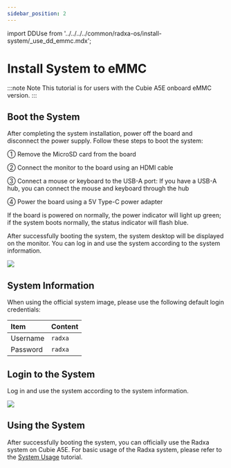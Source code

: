 ```yaml
---
sidebar_position: 2
---
```


import DDUse from '../../../../common/radxa-os/install-system/\_use_dd_emmc.mdx';

# Install System to eMMC

:::note Note
This tutorial is for users with the Cubie A5E onboard eMMC version.
:::

<DDUse tag="emmc_board" board="cubie-a5e" download_url="https://github.com/radxa-build/radxa-cubie-a5e/releases/download/rsdk-b1/radxa-cubie-a5e_bullseye_kde_b1.output_512.img.xz" path_to_image_unxz="radxa-cubie-a5e_bullseye_kde_b1.output_512.img.xz" path_to_image="radxa-cubie-a5e_bullseye_kde_b1.output_512.img"  />

## Boot the System

After completing the system installation, power off the board and disconnect the power supply. Follow these steps to boot the system:

① Remove the MicroSD card from the board

② Connect the monitor to the board using an HDMI cable

③ Connect a mouse or keyboard to the USB-A port: If you have a USB-A hub, you can connect the mouse and keyboard through the hub

④ Power the board using a 5V Type-C power adapter

If the board is powered on normally, the power indicator will light up green; if the system boots normally, the status indicator will flash blue.

After successfully booting the system, the system desktop will be displayed on the monitor. You can log in and use the system according to the system information.

<div style={{ textAlign: "center" }}>
  <img
    src="/en/img/common/radxa-os/system-config/vnc-debian11-succ.webp"
    style={{ width: "100%", maxWidth: "1200px" }}
  />
</div>

## System Information

When using the official system image, please use the following default login credentials:

| Item     | Content |
| :------- | :------ |
| Username | `radxa` |
| Password | `radxa` |

## Login to the System

Log in and use the system according to the system information.

<div style={{ textAlign: "center" }}>
  <img
    src="/en/img/common/radxa-os/system-config/vnc-debian11-desktop.webp"
    style={{ width: "100%", maxWidth: "1200px" }}
  />
</div>

## Using the System

After successfully booting the system, you can officially use the Radxa system on Cubie A5E. For basic usage of the Radxa system, please refer to the [System Usage](../../system-config) tutorial.
